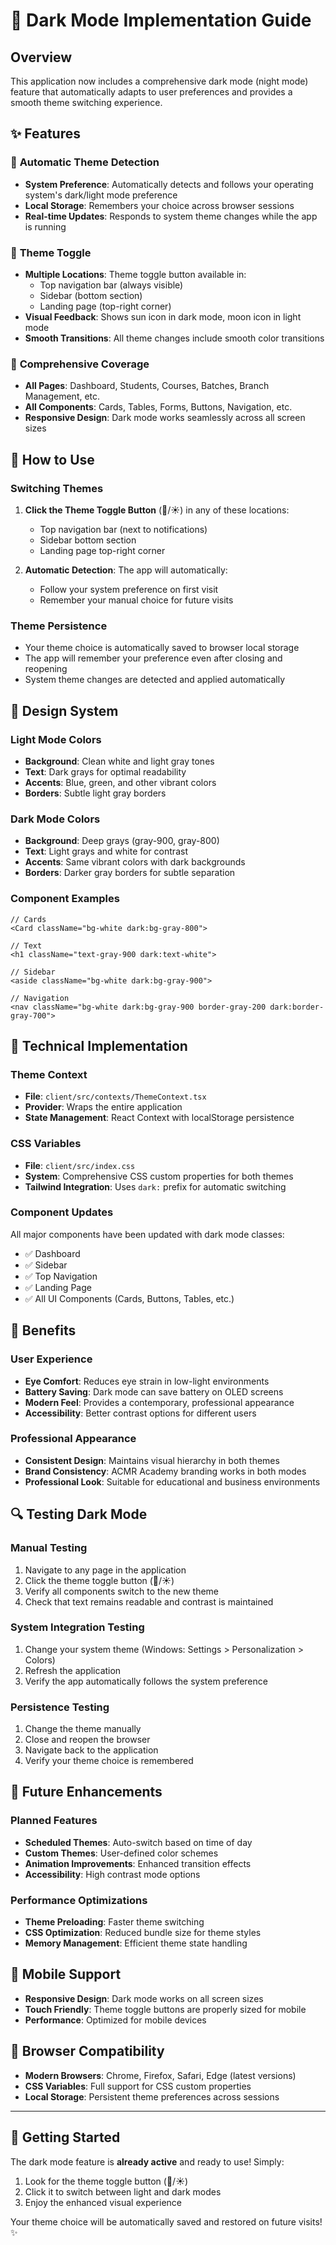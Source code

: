 # 🌙 Dark Mode Implementation Guide

## Overview
This application now includes a comprehensive dark mode (night mode) feature that automatically adapts to user preferences and provides a smooth theme switching experience.

## ✨ Features

### 🎨 **Automatic Theme Detection**
- **System Preference**: Automatically detects and follows your operating system's dark/light mode preference
- **Local Storage**: Remembers your choice across browser sessions
- **Real-time Updates**: Responds to system theme changes while the app is running

### 🔄 **Theme Toggle**
- **Multiple Locations**: Theme toggle button available in:
  - Top navigation bar (always visible)
  - Sidebar (bottom section)
  - Landing page (top-right corner)
- **Visual Feedback**: Shows sun icon in dark mode, moon icon in light mode
- **Smooth Transitions**: All theme changes include smooth color transitions

### 🎯 **Comprehensive Coverage**
- **All Pages**: Dashboard, Students, Courses, Batches, Branch Management, etc.
- **All Components**: Cards, Tables, Forms, Buttons, Navigation, etc.
- **Responsive Design**: Dark mode works seamlessly across all screen sizes

## 🚀 How to Use

### **Switching Themes**
1. **Click the Theme Toggle Button** (🌙/☀️) in any of these locations:
   - Top navigation bar (next to notifications)
   - Sidebar bottom section
   - Landing page top-right corner

2. **Automatic Detection**: The app will automatically:
   - Follow your system preference on first visit
   - Remember your manual choice for future visits

### **Theme Persistence**
- Your theme choice is automatically saved to browser local storage
- The app will remember your preference even after closing and reopening
- System theme changes are detected and applied automatically

## 🎨 **Design System**

### **Light Mode Colors**
- **Background**: Clean white and light gray tones
- **Text**: Dark grays for optimal readability
- **Accents**: Blue, green, and other vibrant colors
- **Borders**: Subtle light gray borders

### **Dark Mode Colors**
- **Background**: Deep grays (gray-900, gray-800)
- **Text**: Light grays and white for contrast
- **Accents**: Same vibrant colors with dark backgrounds
- **Borders**: Darker gray borders for subtle separation

### **Component Examples**
```tsx
// Cards
<Card className="bg-white dark:bg-gray-800">

// Text
<h1 className="text-gray-900 dark:text-white">

// Sidebar
<aside className="bg-white dark:bg-gray-900">

// Navigation
<nav className="bg-white dark:bg-gray-900 border-gray-200 dark:border-gray-700">
```

## 🔧 **Technical Implementation**

### **Theme Context**
- **File**: `client/src/contexts/ThemeContext.tsx`
- **Provider**: Wraps the entire application
- **State Management**: React Context with localStorage persistence

### **CSS Variables**
- **File**: `client/src/index.css`
- **System**: Comprehensive CSS custom properties for both themes
- **Tailwind Integration**: Uses `dark:` prefix for automatic switching

### **Component Updates**
All major components have been updated with dark mode classes:
- ✅ Dashboard
- ✅ Sidebar
- ✅ Top Navigation
- ✅ Landing Page
- ✅ All UI Components (Cards, Buttons, Tables, etc.)

## 🌟 **Benefits**

### **User Experience**
- **Eye Comfort**: Reduces eye strain in low-light environments
- **Battery Saving**: Dark mode can save battery on OLED screens
- **Modern Feel**: Provides a contemporary, professional appearance
- **Accessibility**: Better contrast options for different users

### **Professional Appearance**
- **Consistent Design**: Maintains visual hierarchy in both themes
- **Brand Consistency**: ACMR Academy branding works in both modes
- **Professional Look**: Suitable for educational and business environments

## 🔍 **Testing Dark Mode**

### **Manual Testing**
1. Navigate to any page in the application
2. Click the theme toggle button (🌙/☀️)
3. Verify all components switch to the new theme
4. Check that text remains readable and contrast is maintained

### **System Integration Testing**
1. Change your system theme (Windows: Settings > Personalization > Colors)
2. Refresh the application
3. Verify the app automatically follows the system preference

### **Persistence Testing**
1. Change the theme manually
2. Close and reopen the browser
3. Navigate back to the application
4. Verify your theme choice is remembered

## 🚀 **Future Enhancements**

### **Planned Features**
- **Scheduled Themes**: Auto-switch based on time of day
- **Custom Themes**: User-defined color schemes
- **Animation Improvements**: Enhanced transition effects
- **Accessibility**: High contrast mode options

### **Performance Optimizations**
- **Theme Preloading**: Faster theme switching
- **CSS Optimization**: Reduced bundle size for theme styles
- **Memory Management**: Efficient theme state handling

## 📱 **Mobile Support**
- **Responsive Design**: Dark mode works on all screen sizes
- **Touch Friendly**: Theme toggle buttons are properly sized for mobile
- **Performance**: Optimized for mobile devices

## 🎯 **Browser Compatibility**
- **Modern Browsers**: Chrome, Firefox, Safari, Edge (latest versions)
- **CSS Variables**: Full support for CSS custom properties
- **Local Storage**: Persistent theme preferences across sessions

---

## 🎉 **Getting Started**
The dark mode feature is **already active** and ready to use! Simply:
1. Look for the theme toggle button (🌙/☀️)
2. Click it to switch between light and dark modes
3. Enjoy the enhanced visual experience

Your theme choice will be automatically saved and restored on future visits! ✨



